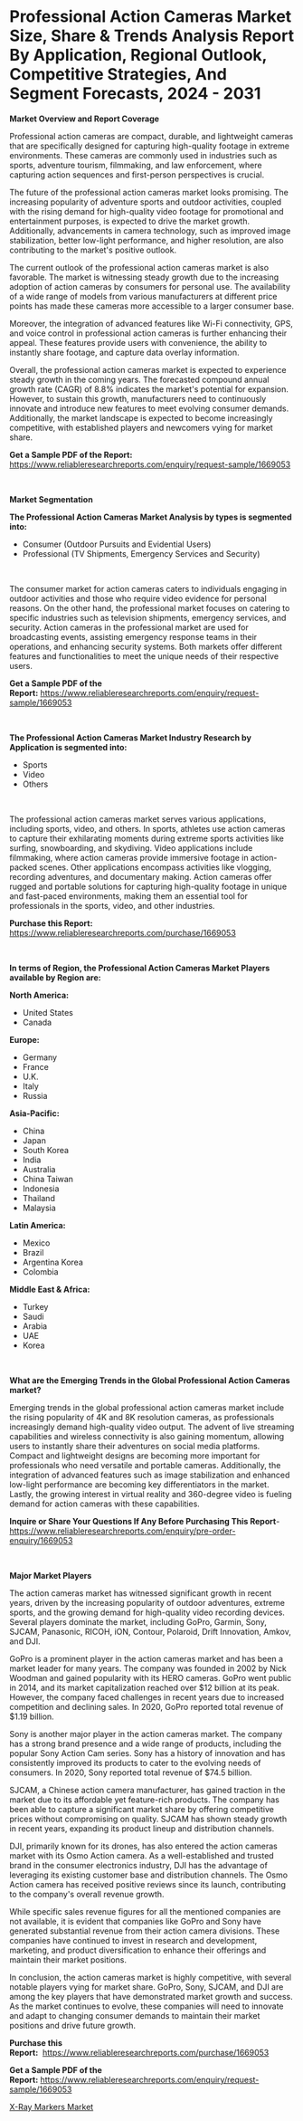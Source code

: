 <p><h1>Professional Action Cameras Market Size, Share & Trends Analysis Report By Application, Regional Outlook, Competitive Strategies, And Segment Forecasts, 2024 - 2031</h1></p><p><strong>Market Overview and Report Coverage</strong></p>
<p><p>Professional action cameras are compact, durable, and lightweight cameras that are specifically designed for capturing high-quality footage in extreme environments. These cameras are commonly used in industries such as sports, adventure tourism, filmmaking, and law enforcement, where capturing action sequences and first-person perspectives is crucial.</p><p>The future of the professional action cameras market looks promising. The increasing popularity of adventure sports and outdoor activities, coupled with the rising demand for high-quality video footage for promotional and entertainment purposes, is expected to drive the market growth. Additionally, advancements in camera technology, such as improved image stabilization, better low-light performance, and higher resolution, are also contributing to the market's positive outlook.</p><p>The current outlook of the professional action cameras market is also favorable. The market is witnessing steady growth due to the increasing adoption of action cameras by consumers for personal use. The availability of a wide range of models from various manufacturers at different price points has made these cameras more accessible to a larger consumer base.</p><p>Moreover, the integration of advanced features like Wi-Fi connectivity, GPS, and voice control in professional action cameras is further enhancing their appeal. These features provide users with convenience, the ability to instantly share footage, and capture data overlay information.</p><p>Overall, the professional action cameras market is expected to experience steady growth in the coming years. The forecasted compound annual growth rate (CAGR) of 8.8% indicates the market's potential for expansion. However, to sustain this growth, manufacturers need to continuously innovate and introduce new features to meet evolving consumer demands. Additionally, the market landscape is expected to become increasingly competitive, with established players and newcomers vying for market share.</p></p>
<p><strong>Get a Sample PDF of the Report:</strong> <a href="https://www.reliableresearchreports.com/enquiry/request-sample/1669053">https://www.reliableresearchreports.com/enquiry/request-sample/1669053</a></p>
<p>&nbsp;</p>
<p><strong>Market Segmentation</strong></p>
<p><strong>The Professional Action Cameras Market Analysis by types is segmented into:</strong></p>
<p><ul><li>Consumer (Outdoor Pursuits and Evidential Users)</li><li>Professional (TV Shipments, Emergency Services and Security)</li></ul></p>
<p>&nbsp;</p>
<p><p>The consumer market for action cameras caters to individuals engaging in outdoor activities and those who require video evidence for personal reasons. On the other hand, the professional market focuses on catering to specific industries such as television shipments, emergency services, and security. Action cameras in the professional market are used for broadcasting events, assisting emergency response teams in their operations, and enhancing security systems. Both markets offer different features and functionalities to meet the unique needs of their respective users.</p></p>
<p><strong>Get a Sample PDF of the Report:</strong>&nbsp;<a href="https://www.reliableresearchreports.com/enquiry/request-sample/1669053">https://www.reliableresearchreports.com/enquiry/request-sample/1669053</a></p>
<p>&nbsp;</p>
<p><strong>The Professional Action Cameras Market Industry Research by Application is segmented into:</strong></p>
<p><ul><li>Sports</li><li>Video</li><li>Others</li></ul></p>
<p>&nbsp;</p>
<p><p>The professional action cameras market serves various applications, including sports, video, and others. In sports, athletes use action cameras to capture their exhilarating moments during extreme sports activities like surfing, snowboarding, and skydiving. Video applications include filmmaking, where action cameras provide immersive footage in action-packed scenes. Other applications encompass activities like vlogging, recording adventures, and documentary making. Action cameras offer rugged and portable solutions for capturing high-quality footage in unique and fast-paced environments, making them an essential tool for professionals in the sports, video, and other industries.</p></p>
<p><strong>Purchase this Report:</strong>&nbsp; <a href="https://www.reliableresearchreports.com/purchase/1669053">https://www.reliableresearchreports.com/purchase/1669053</a></p>
<p>&nbsp;</p>
<p><strong>In terms of Region, the Professional Action Cameras Market Players available by Region are:</strong></p>
<p>
    <p> <strong> North America: </strong>
        <ul>
            <li>United States</li>
            <li>Canada</li>
        </ul>
        </p> 
    <p> <strong> Europe: </strong>
        <ul>
            <li>Germany</li>
            <li>France</li>
            <li>U.K.</li>
            <li>Italy</li>
            <li>Russia</li>
        </ul>
        </p> 
    <p> <strong> Asia-Pacific: </strong>
        <ul>
            <li>China</li>
            <li>Japan</li>
            <li>South Korea</li>
            <li>India</li>
            <li>Australia</li>
            <li>China Taiwan</li>
            <li>Indonesia</li>
            <li>Thailand</li>
            <li>Malaysia</li>
        </ul>
        </p> 
    <p> <strong> Latin America: </strong>
        <ul>
            <li>Mexico</li>
            <li>Brazil</li>
            <li>Argentina Korea</li>
            <li>Colombia</li>
        </ul>
        </p> 
    <p> <strong> Middle East & Africa: </strong>
        <ul>
            <li>Turkey</li>
            <li>Saudi</li>
            <li>Arabia</li>
            <li>UAE</li>
            <li>Korea</li>
        </ul>
    </p>
    </p>
<p>&nbsp;</p>
<p><strong>What are the Emerging Trends in the Global Professional Action Cameras market?</strong></p>
<p><p>Emerging trends in the global professional action cameras market include the rising popularity of 4K and 8K resolution cameras, as professionals increasingly demand high-quality video output. The advent of live streaming capabilities and wireless connectivity is also gaining momentum, allowing users to instantly share their adventures on social media platforms. Compact and lightweight designs are becoming more important for professionals who need versatile and portable cameras. Additionally, the integration of advanced features such as image stabilization and enhanced low-light performance are becoming key differentiators in the market. Lastly, the growing interest in virtual reality and 360-degree video is fueling demand for action cameras with these capabilities.</p></p>
<p><strong>Inquire or Share Your Questions If Any Before Purchasing This Report</strong>- <a href="https://www.reliableresearchreports.com/enquiry/pre-order-enquiry/1669053">https://www.reliableresearchreports.com/enquiry/pre-order-enquiry/1669053</a></p>
<p>&nbsp;</p>
<p><strong>Major Market Players</strong></p>
<p><p>The action cameras market has witnessed significant growth in recent years, driven by the increasing popularity of outdoor adventures, extreme sports, and the growing demand for high-quality video recording devices. Several players dominate the market, including GoPro, Garmin, Sony, SJCAM, Panasonic, RICOH, iON, Contour, Polaroid, Drift Innovation, Amkov, and DJI.</p><p>GoPro is a prominent player in the action cameras market and has been a market leader for many years. The company was founded in 2002 by Nick Woodman and gained popularity with its HERO cameras. GoPro went public in 2014, and its market capitalization reached over $12 billion at its peak. However, the company faced challenges in recent years due to increased competition and declining sales. In 2020, GoPro reported total revenue of $1.19 billion.</p><p>Sony is another major player in the action cameras market. The company has a strong brand presence and a wide range of products, including the popular Sony Action Cam series. Sony has a history of innovation and has consistently improved its products to cater to the evolving needs of consumers. In 2020, Sony reported total revenue of $74.5 billion.</p><p>SJCAM, a Chinese action camera manufacturer, has gained traction in the market due to its affordable yet feature-rich products. The company has been able to capture a significant market share by offering competitive prices without compromising on quality. SJCAM has shown steady growth in recent years, expanding its product lineup and distribution channels.</p><p>DJI, primarily known for its drones, has also entered the action cameras market with its Osmo Action camera. As a well-established and trusted brand in the consumer electronics industry, DJI has the advantage of leveraging its existing customer base and distribution channels. The Osmo Action camera has received positive reviews since its launch, contributing to the company's overall revenue growth.</p><p>While specific sales revenue figures for all the mentioned companies are not available, it is evident that companies like GoPro and Sony have generated substantial revenue from their action camera divisions. These companies have continued to invest in research and development, marketing, and product diversification to enhance their offerings and maintain their market positions.</p><p>In conclusion, the action cameras market is highly competitive, with several notable players vying for market share. GoPro, Sony, SJCAM, and DJI are among the key players that have demonstrated market growth and success. As the market continues to evolve, these companies will need to innovate and adapt to changing consumer demands to maintain their market positions and drive future growth.</p></p>
<p><strong>Purchase this Report:</strong>&nbsp;&nbsp;<a href="https://www.reliableresearchreports.com/purchase/1669053">https://www.reliableresearchreports.com/purchase/1669053</a></p>
<p></p>
<p><strong>Get a Sample PDF of the Report:</strong>&nbsp;<a href="https://www.reliableresearchreports.com/enquiry/request-sample/1669053">https://www.reliableresearchreports.com/enquiry/request-sample/1669053</a></p>
<p><p><a href="https://issuu.com/reportprime-2/docs/x-ray-markers-market-size-2030.pptx">X-Ray Markers Market</a></p></p>
